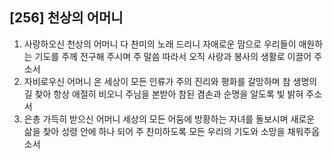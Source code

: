 ## [256] 천상의 어머니

1) 사랑하오신 천상의 어머니 다 찬미의 노래 드리니 자애로운 맘으로 우리들이 애원하는 기도를 주께 전구해 주시며 주 말씀 따라서 오직 사랑과 봉사의 생활로 이끌어 주소서  
2) 자비로우신 어머니 온 세상이 모든 인류가 주의 진리와 평화를 갈망하며 참 생명의 길 찾아 항상 애절히 비오니 주님을 본받아 참된 겸손과 순명을 알도록 빛 밝혀 주소서  
3) 은총 가득히 받으신 어머니 세상의 모든 어둠에 방황하는 자녀를 돌보시며 새로운 삶을 찾아 성령 안에 하나 되어 주 찬미하도록 모든 우리의 기도와 소망을 채워주옵소서

